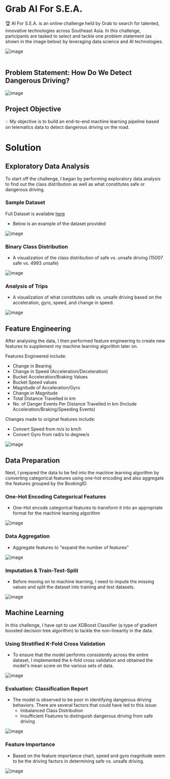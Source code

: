 # Grab AI For S.E.A.

🏆 AI For S.E.A. is an online challenge held by Grab to search for talented, innovative technologies across Southeast Asia. 
In this challenge, partcipants are tasked to select and tackle one problem statement (as shown in the image below) by leveraging data science and AI technologies.

![image](https://user-images.githubusercontent.com/38095617/114260887-1950ac80-9a0a-11eb-92d9-1c410fa40208.png)
<br/><br/>

## Problem Statement: How Do We Detect Dangerous Driving?

![image](https://user-images.githubusercontent.com/38095617/114262041-51f38480-9a10-11eb-932a-648534224042.png)

## Project Objective

💡 My objective is to build an end-to-end machine learning pipeline based on telematics data to detect dangerous driving on the road.

# Solution

## Exploratory Data Analysis
To start off the challenge, I began by performing exploratory data analysis to find out the class distribution as well as what constitutes safe or dangerous driving.

### Sample Dataset
Full Dataset is available [here](https://drive.google.com/file/d/1tnthlPWJo0hnGc3_Xavlt1nlqvKdqryK/view?usp=sharing)
- Below is an example of the dataset provided

![image](https://user-images.githubusercontent.com/38095617/114261403-ed82f600-9a0c-11eb-8b4d-8aebadc49952.png)
   

### Binary Class Distribution
- A visualization of the class distribution of safe vs. unsafe driving (15007 safe vs. 4993 unsafe)

![image](https://user-images.githubusercontent.com/38095617/114261283-4d2cd180-9a0c-11eb-862c-25d299346d82.png)
  
  
### Analysis of Trips
- A visualization of what constitutes safe vs. unsafe driving based on the acceleration, gyro, speed, and change in speed.

![image](https://user-images.githubusercontent.com/38095617/114261185-d68fd400-9a0b-11eb-8db2-d91388bee65d.png)

## Feature Engineering
After analysing the data, I then performed feature engineering to create new features to supplement my machine learning algorithm later on.

Features Engineered include:
- Change in Bearing
- Change in Speed (Acceleration/Deceleration)
- Bucket Acceleration/Braking Values
- Bucket Speed values
- Magnitude of Acceleration/Gyro
- Change in Magnitude
- Total Distance Travelled in km
- No. of Danger Events Per Distance Travelled in km (Include Acceleration/Braking/Speeding Events)

Changes made to original features include:
- Convert Speed from m/s to km/h
- Convert Gyro from rad/s to degree/s

![image](https://user-images.githubusercontent.com/38095617/114261483-66824d80-9a0d-11eb-8a77-c6e49a2070b8.png)

## Data Preparation
Next, I prepared the data to be fed into the machine learning algorithm by converting categorical features using one-hot encoding and also aggregate the features grouped by the BookingID.

### One-Hot Encoding Categorical Features
- One-Hot encode categorical features to transform it into an appropriate format for the machine learning algorithm

![image](https://user-images.githubusercontent.com/38095617/114261641-499a4a00-9a0e-11eb-8d96-160fb55ac025.png)

### Data Aggregation
- Aggregate features to "expand the number of features"

![image](https://user-images.githubusercontent.com/38095617/114261664-6d5d9000-9a0e-11eb-9677-b9711e292190.png)

### Imputation & Train-Test-Split
- Before moving on to machine learning, I need to impute the missing values and split the dataset into training and test datasets.

![image](https://user-images.githubusercontent.com/38095617/114261759-f83e8a80-9a0e-11eb-9cde-8414438c0dcd.png)

## Machine Learning
In this challenge, I have opt to use XGBoost Classifier (a type of gradient boosted decision tree algorithm) to tackle the non-linearity in the data.

### Using Stratified K-Fold Cross Validation
- To ensure that the model performs consistently across the entire dataset, I implemented the k-fold cross validation and obtained the model's mean score on the various sets of data.

![image](https://user-images.githubusercontent.com/38095617/114261787-30de6400-9a0f-11eb-8ceb-76af925dae8f.png)

### Evaluation: Classification Report
- The model is observed to be poor in identifying dangerous driving behaviors. There are several factors that could have led to this issue:
  - Imbalanced Class Distribution
  - Insufficient Features to distinguish dangerous driving from safe driving

![image](https://user-images.githubusercontent.com/38095617/114261919-9cc0cc80-9a0f-11eb-850f-68677b351583.png)

### Feature Importance
- Based on the feature importance chart, speed and gyro magnitude seem to be the driving factors in determining safe vs. unsafe driving.

![image](https://user-images.githubusercontent.com/38095617/114261954-ced22e80-9a0f-11eb-898d-80d569d66295.png)



